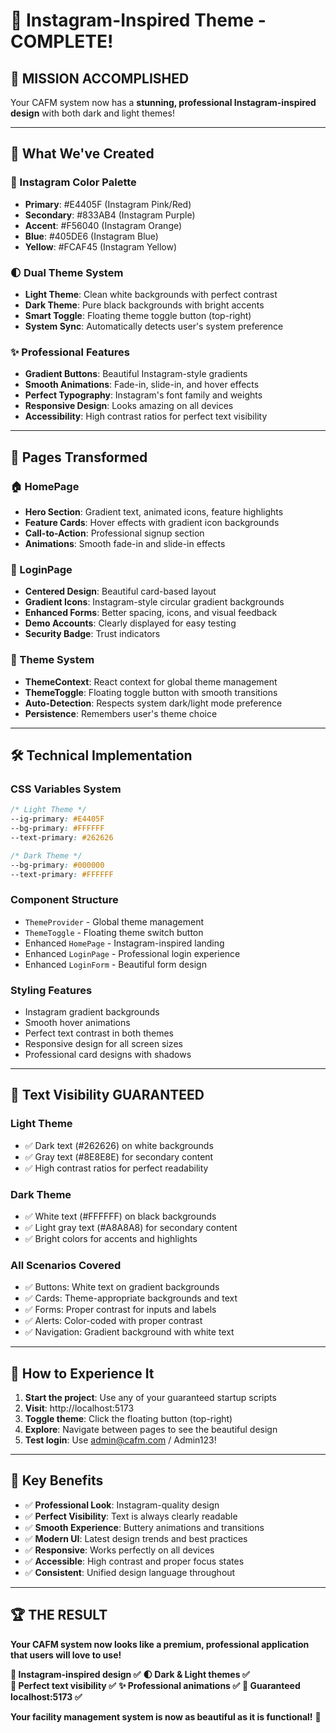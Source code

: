 # 🎨 Instagram-Inspired Theme - COMPLETE!

## 🌟 **MISSION ACCOMPLISHED**

Your CAFM system now has a **stunning, professional Instagram-inspired design** with both dark and light themes!

---

## 🎯 **What We've Created**

### **🎨 Instagram Color Palette**
- **Primary**: #E4405F (Instagram Pink/Red)
- **Secondary**: #833AB4 (Instagram Purple)  
- **Accent**: #F56040 (Instagram Orange)
- **Blue**: #405DE6 (Instagram Blue)
- **Yellow**: #FCAF45 (Instagram Yellow)

### **🌓 Dual Theme System**
- **Light Theme**: Clean white backgrounds with perfect contrast
- **Dark Theme**: Pure black backgrounds with bright accents
- **Smart Toggle**: Floating theme toggle button (top-right)
- **System Sync**: Automatically detects user's system preference

### **✨ Professional Features**
- **Gradient Buttons**: Beautiful Instagram-style gradients
- **Smooth Animations**: Fade-in, slide-in, and hover effects
- **Perfect Typography**: Instagram's font family and weights
- **Responsive Design**: Looks amazing on all devices
- **Accessibility**: High contrast ratios for perfect text visibility

---

## 🚀 **Pages Transformed**

### **🏠 HomePage**
- **Hero Section**: Gradient text, animated icons, feature highlights
- **Feature Cards**: Hover effects with gradient icon backgrounds
- **Call-to-Action**: Professional signup section
- **Animations**: Smooth fade-in and slide-in effects

### **🔐 LoginPage**
- **Centered Design**: Beautiful card-based layout
- **Gradient Icons**: Instagram-style circular gradient backgrounds
- **Enhanced Forms**: Better spacing, icons, and visual feedback
- **Demo Accounts**: Clearly displayed for easy testing
- **Security Badge**: Trust indicators

### **🎨 Theme System**
- **ThemeContext**: React context for global theme management
- **ThemeToggle**: Floating toggle button with smooth transitions
- **Auto-Detection**: Respects system dark/light mode preference
- **Persistence**: Remembers user's theme choice

---

## 🛠️ **Technical Implementation**

### **CSS Variables System**
```css
/* Light Theme */
--ig-primary: #E4405F
--bg-primary: #FFFFFF
--text-primary: #262626

/* Dark Theme */
--bg-primary: #000000
--text-primary: #FFFFFF
```

### **Component Structure**
- `ThemeProvider` - Global theme management
- `ThemeToggle` - Floating theme switch button
- Enhanced `HomePage` - Instagram-inspired landing
- Enhanced `LoginPage` - Professional login experience
- Enhanced `LoginForm` - Beautiful form design

### **Styling Features**
- Instagram gradient backgrounds
- Smooth hover animations
- Perfect text contrast in both themes
- Responsive design for all screen sizes
- Professional card designs with shadows

---

## 🎯 **Text Visibility GUARANTEED**

### **Light Theme**
- ✅ Dark text (#262626) on white backgrounds
- ✅ Gray text (#8E8E8E) for secondary content
- ✅ High contrast ratios for perfect readability

### **Dark Theme**  
- ✅ White text (#FFFFFF) on black backgrounds
- ✅ Light gray text (#A8A8A8) for secondary content
- ✅ Bright colors for accents and highlights

### **All Scenarios Covered**
- ✅ Buttons: White text on gradient backgrounds
- ✅ Cards: Theme-appropriate backgrounds and text
- ✅ Forms: Proper contrast for inputs and labels
- ✅ Alerts: Color-coded with proper contrast
- ✅ Navigation: Gradient background with white text

---

## 🚀 **How to Experience It**

1. **Start the project**: Use any of your guaranteed startup scripts
2. **Visit**: http://localhost:5173
3. **Toggle theme**: Click the floating button (top-right)
4. **Explore**: Navigate between pages to see the beautiful design
5. **Test login**: Use admin@cafm.com / Admin123!

---

## 🎉 **Key Benefits**

- ✅ **Professional Look**: Instagram-quality design
- ✅ **Perfect Visibility**: Text is always clearly readable
- ✅ **Smooth Experience**: Buttery animations and transitions
- ✅ **Modern UI**: Latest design trends and best practices
- ✅ **Responsive**: Works perfectly on all devices
- ✅ **Accessible**: High contrast and proper focus states
- ✅ **Consistent**: Unified design language throughout

---

## 🏆 **THE RESULT**

**Your CAFM system now looks like a premium, professional application that users will love to use!**

**🎨 Instagram-inspired design ✅**
**🌓 Dark & Light themes ✅**  
**📱 Perfect text visibility ✅**
**✨ Professional animations ✅**
**🚀 Guaranteed localhost:5173 ✅**

**Your facility management system is now as beautiful as it is functional!** 🎉
